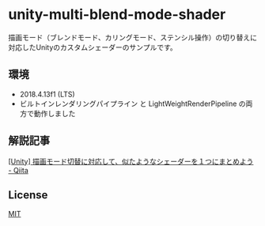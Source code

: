 # unity-multi-blend-mode-shader

描画モード（ブレンドモード、カリングモード、ステンシル操作）の切り替えに対応したUnityのカスタムシェーダーのサンプルです。

## 環境

- 2018.4.13f1 (LTS)
- ビルトインレンダリングパイプライン と LightWeightRenderPipeline の両方で動作しました

## 解説記事

[[Unity] 描画モード切替に対応して、似たようなシェーダーを１つにまとめよう - Qiita](https://qiita.com/gam0022/items/c26a73e244dbbde9b034)

## License

[MIT](LICENSE)
